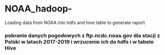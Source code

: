 # NOAA_hadoop-
Loading data from NOAA into hdfs and hive table to generate raport

### pobranie danych pogodowych z ftp.ncdc.noaa.gov dla stacji z Polski w latach 2017-2019 i wrzucenie ich do hdfs i w tabele Hive
